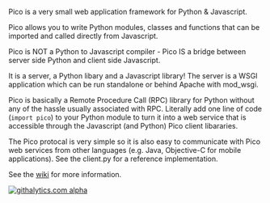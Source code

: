 Pico is a very small web application framework for Python & Javascript.

Pico allows you to write Python modules, classes and functions that can be imported and called directly from Javascript.

Pico is NOT a Python to Javascript compiler - Pico IS a bridge between server side Python and client side Javascript.

It is a server, a Python libary and a Javascript library! The server is a WSGI application which can be run standalone or behind Apache with mod_wsgi.

Pico is basically a Remote Procedure Call (RPC) library for Python without any of the hassle usually associated with RPC. Literally add one line of code (``import pico``) to your Python module to turn it into a web service that is accessible through the Javascript (and Python) Pico client libararies.

The Pico protocal is very simple so it is also easy to communicate with Pico web services from other languages (e.g. Java, Objective-C for mobile applications). See the client.py for a reference implementation.

See the [wiki](https://github.com/fergalwalsh/pico/wiki) for more information.


[![githalytics.com alpha](https://cruel-carlota.pagodabox.com/dfe29831ec2f071f03c341306209dcbf "githalytics.com")](http://githalytics.com/fergalwalsh/pico)